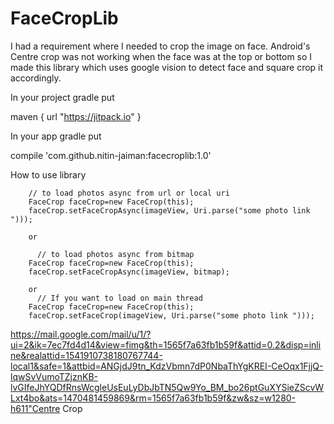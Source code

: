 # FaceCropLib

I had a requirement where I needed to crop the image on face.
Android's Centre crop was not working when the face was at the top or bottom so I made this library which uses google vision to detect face and square crop it
accordingly.

In your project gradle put

   maven { url "https://jitpack.io" }

In your app gradle put

compile 'com.github.nitin-jaiman:facecroplib:1.0'

How to use library

        // to load photos async from url or local uri
        FaceCrop faceCrop=new FaceCrop(this);
        faceCrop.setFaceCropAsync(imageView, Uri.parse("some photo link ")));
        
        or 
        
          // to load photos async from bitmap
        FaceCrop faceCrop=new FaceCrop(this);
        faceCrop.setFaceCropAsync(imageView, bitmap);
        
        or 
          // If you want to load on main thread
        FaceCrop faceCrop=new FaceCrop(this);
        faceCrop.setFaceCrop(imageView, Uri.parse("some photo link ")));
        
        
  
  <img>https://mail.google.com/mail/u/1/?ui=2&ik=7ec7fd4d14&view=fimg&th=1565f7a63fb1b59f&attid=0.2&disp=inline&realattid=1541910738180767744-local1&safe=1&attbid=ANGjdJ9tn_KdzVbmn7dP0NbaThYgKREI-CeOqx1FjjQ-lqwSvVumoTZjznKB-lvGIfeJhYQDfRnsWcgleUsEuLyDbJbTN5Qw9Yo_BM_bo26ptGuXYSieZScvWLxt4bo&ats=1470481459869&rm=1565f7a63fb1b59f&zw&sz=w1280-h611"Centre Crop</img>

